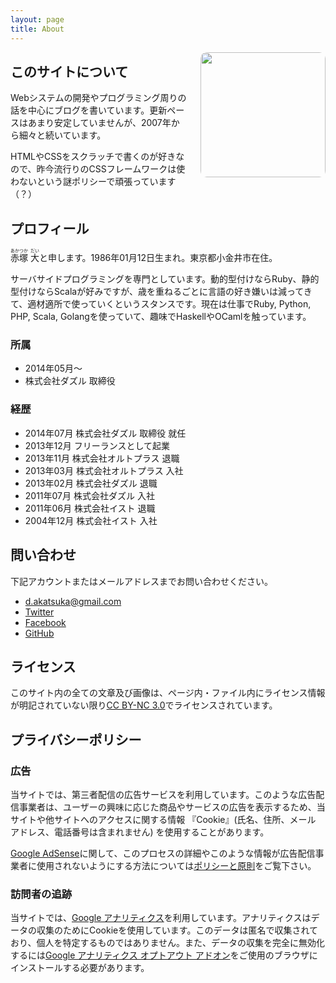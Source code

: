 ```yaml
---
layout: page
title: About
---
```


<img src="/images/logo.png" style="float: right; margin-left: 20px; border-radius: 10px;" width="200" height="200">

## このサイトについて

Webシステムの開発やプログラミング周りの話を中心にブログを書いています。更新ペースはあまり安定していませんが、2007年から細々と続いています。

HTMLやCSSをスクラッチで書くのが好きなので、昨今流行りのCSSフレームワークは使わないという謎ポリシーで頑張っています（？）

## プロフィール

<ruby>赤塚<rt>あかつか</rt></ruby> <ruby>大<rt>だい</rt></ruby>と申します。1986年01月12日生まれ。東京都小金井市在住。

サーバサイドプログラミングを専門としています。動的型付けならRuby、静的型付けならScalaが好みですが、歳を重ねるごとに言語の好き嫌いは減ってきて、適材適所で使っていくというスタンスです。現在は仕事でRuby, Python, PHP, Scala, Golangを使っていて、趣味でHaskellやOCamlを触っています。

### 所属

* 2014年05月〜
 * 株式会社ダズル 取締役

### 経歴

* 2014年07月 株式会社ダズル 取締役 就任
* 2013年12月 フリーランスとして起業
* 2013年11月 株式会社オルトプラス 退職
* 2013年03月 株式会社オルトプラス 入社
* 2013年02月 株式会社ダズル 退職
* 2011年07月 株式会社ダズル 入社
* 2011年06月 株式会社イスト 退職
* 2004年12月 株式会社イスト 入社

## 問い合わせ


下記アカウントまたはメールアドレスまでお問い合わせください。

* [d.akatsuka@gmail.com](mailto:d.akatsuka@gmail.com)
* [Twitter](http://twitter.com/d_akatsuka)
* [Facebook](http://facebook.com/dai.akatsuka)
* [GitHub](http://github.com/dakatsuka)

## ライセンス

このサイト内の全ての文章及び画像は、ページ内・ファイル内にライセンス情報が明記されていない限り[CC BY-NC 3.0](https://creativecommons.org/licenses/by-nc/3.0/deed.ja)でライセンスされています。

## プライバシーポリシー

### 広告

当サイトでは、第三者配信の広告サービスを利用しています。このような広告配信事業者は、ユーザーの興味に応じた商品やサービスの広告を表示するため、当サイトや他サイトへのアクセスに関する情報 『Cookie』(氏名、住所、メール アドレス、電話番号は含まれません) を使用することがあります。

[Google AdSense](https://www.google.co.jp/adsense)に関して、このプロセスの詳細やこのような情報が広告配信事業者に使用されないようにする方法については[ポリシーと原則](https://www.google.co.jp/policies/technologies/ads/)をご覧下さい。

### 訪問者の追跡

当サイトでは、[Google アナリティクス](https://www.google.com/analytics/)を利用しています。アナリティクスはデータの収集のためにCookieを使用しています。このデータは匿名で収集されており、個人を特定するものではありません。また、データの収集を完全に無効化するには[Google アナリティクス オプトアウト アドオン](https://tools.google.com/dlpage/gaoptout)をご使用のブラウザにインストールする必要があります。
